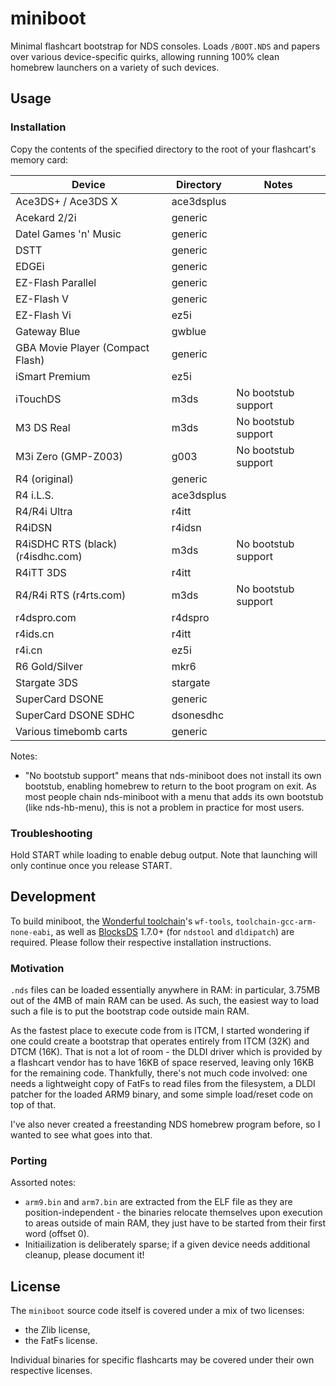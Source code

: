 # miniboot

Minimal flashcart bootstrap for NDS consoles. Loads `/BOOT.NDS` and
papers over various device-specific quirks, allowing running 100%
clean homebrew launchers on a variety of such devices.

## Usage

### Installation

Copy the contents of the specified directory to the root of your
flashcart's memory card:

| Device | Directory | Notes |
| ------ | --------- | ----- |
| Ace3DS+ / Ace3DS X | ace3dsplus | |
| Acekard 2/2i | generic | |
| Datel Games 'n' Music | generic | |
| DSTT | generic | |
| EDGEi | generic | |
| EZ-Flash Parallel | generic | |
| EZ-Flash V | generic | |
| EZ-Flash Vi | ez5i | |
| Gateway Blue | gwblue | |
| GBA Movie Player (Compact Flash) | generic | |
| iSmart Premium | ez5i | |
| iTouchDS | m3ds | No bootstub support |
| M3 DS Real | m3ds | No bootstub support |
| M3i Zero (GMP-Z003) | g003 | No bootstub support |
| R4 (original) | generic | |
| R4 i.L.S. | ace3dsplus | |
| R4/R4i Ultra | r4itt | |
| R4iDSN | r4idsn | |
| R4iSDHC RTS (black) (r4isdhc.com) | m3ds | No bootstub support |
| R4iTT 3DS | r4itt | |
| R4/R4i RTS (r4rts.com) | m3ds | No bootstub support |
| r4dspro.com | r4dspro | |
| r4ids.cn | r4itt | |
| r4i.cn | ez5i |
| R6 Gold/Silver | mkr6 | |
| Stargate 3DS | stargate | |
| SuperCard DSONE | generic | |
| SuperCard DSONE SDHC | dsonesdhc | |
| Various timebomb carts | generic | |

Notes:

- "No bootstub support" means that nds-miniboot does not install its own bootstub, enabling homebrew to return to the boot program on exit. As most people chain nds-miniboot with a menu that adds its own bootstub (like nds-hb-menu), this is not a problem in practice for most users.

### Troubleshooting

Hold START while loading to enable debug output. Note that launching
will only continue once you release START.

## Development

To build miniboot, the [Wonderful toolchain](https://wonderful.asie.pl/)'s
`wf-tools`, `toolchain-gcc-arm-none-eabi`, as well as [BlocksDS](https://blocksds.skylyrac.net/docs/setup/options/) 1.7.0+ (for
`ndstool` and `dldipatch`) are required. Please follow their respective installation instructions.

### Motivation

`.nds` files can be loaded essentially anywhere in RAM: in particular,
3.75MB out of the 4MB of main RAM can be used. As such, the easiest
way to load such a file is to put the bootstrap code outside main RAM.

As the fastest place to execute code from is ITCM, I started wondering
if one could create a bootstrap that operates entirely from ITCM (32K)
and DTCM (16K). That is not a lot of room - the DLDI driver which is
provided by a flashcart vendor has to have 16KB of space reserved,
leaving only 16KB for the remaining code. Thankfully, there's not much
code involved: one needs a lightweight copy of FatFs to read files from
the filesystem, a DLDI patcher for the loaded ARM9 binary, and some
simple load/reset code on top of that.

I've also never created a freestanding NDS homebrew program before, so
I wanted to see what goes into that.

### Porting

Assorted notes:

* `arm9.bin` and `arm7.bin` are extracted from the ELF file as they are
  position-independent - the binaries relocate themselves upon execution
  to areas outside of main RAM, they just have to be started from their
  first word (offset 0).
* Initiailization is deliberately sparse; if a given device needs
  additional cleanup, please document it!

## License

The `miniboot` source code itself is covered under a mix of two licenses:

* the Zlib license,
* the FatFs license.

Individual binaries for specific flashcarts may be covered under their own
respective licenses.

